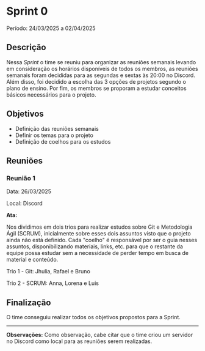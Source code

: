    # Sprint 0
Período: 24/03/2025 a 02/04/2025

## Descrição
Nessa _Sprint_ o time se reuniu para organizar as reuniões semanais levando em consideração os horários disponíveis de todos os membros, as reuniões semanais foram decididas para as segundas e sextas às 20:00 no Discord. Além disso, foi decidido a escolha das 3 opções de projetos segundo o plano de ensino. Por fim, os membros se proporam a estudar conceitos básicos necessários para o projeto.

## Objetivos
- Definição das reuniões semanais
- Definir os temas para o projeto
- Definição de coelhos para os estudos

## Reuniões
### Reunião 1
Data: 26/03/2025

Local: Discord

**Ata:**

Nos dividimos em dois trios para realizar estudos sobre Git e Metodologia Ágil (SCRUM), inicialmente sobre esses dois assuntos visto que o projeto ainda não está definido. Cada "coelho" é responsável por ser o guia nesses assuntos, disponibilizando materiais, links, etc. para que o restante da equipe possa estudar sem a necessidade de perder tempo em busca de material e conteúdo.

Trio 1 - Git: Jhulia, Rafael e Bruno

Trio 2 - SCRUM: Anna, Lorena e Luis 

## Finalização

O time conseguiu realizar todos os objetivos propostos para a Sprint.

---

**Observações:**
Como observação, cabe citar que o time criou um servidor no Discord como local para as reuniões serem realizadas.
